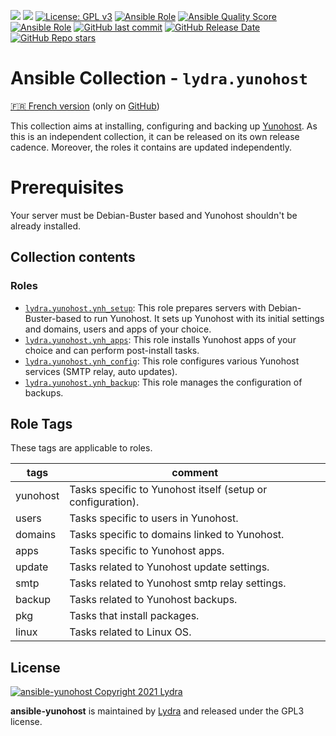 [![](https://img.shields.io/liberapay/receives/cchaudier.svg?logo=liberapay)](https://liberapay.com/cchaudier/donate)
[![](https://lab.frogg.it/lydra/yunohost/ansible-yunohost/badges/main/pipeline.svg)](https://lab.frogg.it/lydra/yunohost/ansible-yunohost/-/pipelines)
[![License: GPL v3](https://img.shields.io/badge/License-GPL%20v3-blue.svg)](http://www.gnu.org/licenses/gpl-3.0)
[![Ansible Role](https://img.shields.io/ansible/role/56544)](https://galaxy.ansible.com/lydra/yunohost)
[![Ansible Quality Score](https://img.shields.io/ansible/quality/56544)](https://galaxy.ansible.com/lydra/yunohost)
[![Ansible Role](https://img.shields.io/ansible/role/d/56544)](https://galaxy.ansible.com/lydra/yunohost)
[![GitHub last commit](https://img.shields.io/github/last-commit/LydraFr/ansible-yunohost)](https://github.com/LydraFr/ansible-yunohost)
[![GitHub Release Date](https://img.shields.io/github/release-date/LydraFr/ansible-yunohost)](https://github.com/LydraFr/ansible-yunohost)
[![GitHub Repo stars](https://img.shields.io/github/stars/LydraFr/ansible-yunohost?style=social)](https://github.com/LydraFr/ansible-yunohost)

# Ansible Collection - `lydra.yunohost`

[🇫🇷 French version](README-FR.md) (only on [GitHub](https://github.com/LydraFr/ansible-yunohost/blob/main/README-FR.md))

This collection aims at installing, configuring and backing up [Yunohost](https://yunohost.org/#/).
As this is an independent collection, it can be released on its own release cadence. Moreover, the roles it contains are updated independently.

# Prerequisites

Your server must be Debian-Buster based and Yunohost shouldn't be already installed.

## Collection contents

### Roles

- [`lydra.yunohost.ynh_setup`](roles/ynh_setup/README.md): This role prepares servers with Debian-Buster-based to run Yunohost. It sets up Yunohost with its initial settings and domains, users and apps of your choice.
- [`lydra.yunohost.ynh_apps`](roles/ynh_apps/README.md): This role installs Yunohost apps of your choice and can perform post-install tasks.
- [`lydra.yunohost.ynh_config`](roles/ynh_config/README.md): This role configures various Yunohost services (SMTP relay, auto updates).
- [`lydra.yunohost.ynh_backup`](roles/ynh_backup/README.md): This role manages the configuration of backups.

## Role Tags

These tags are applicable to roles.

|tags|comment|
|----|-------|
|yunohost|Tasks specific to Yunohost itself (setup or configuration).|
|users|Tasks specific to users in Yunohost.|
|domains|Tasks specific to domains linked to Yunohost.|
|apps|Tasks specific to Yunohost apps.|
|update|Tasks related to Yunohost update settings.|
|smtp|Tasks related to Yunohost smtp relay settings.|
|backup|Tasks related to Yunohost backups.|
|pkg|Tasks that install packages.|
|linux|Tasks related to Linux OS.|

## License

[![ansible-yunohost Copyright 2021 Lydra](https://www.gnu.org/graphics/gplv3-with-text-136x68.png)](https://choosealicense.com/licenses/gpl-3.0/)

**ansible-yunohost** is maintained by [Lydra](https://lydra.fr/) and released under the GPL3 license.
